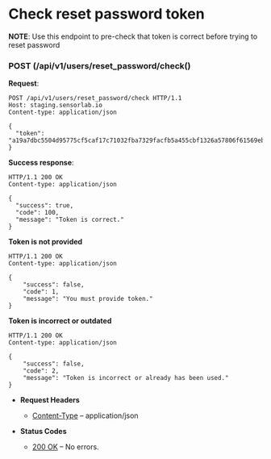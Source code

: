 # Check reset password token

**NOTE**: Use this endpoint to pre-check that token is correct before trying to reset password


### POST (/api/v1/users/reset_password/check()
**Request**:

```
POST /api/v1/users/reset_password/check HTTP/1.1
Host: staging.sensorlab.io
Content-type: application/json

{
  "token": "a19a7dbc5504d95775cf5caf17c71032fba7329facfb5a455cbf1326a57806f61569eb8b3912b1429387b04b5252f4a045839ac80319ef732c37f1f78870784b"
}
```

**Success response**:

```
HTTP/1.1 200 OK
Content-type: application/json

{
  "success": true,
  "code": 100,
  "message": "Token is correct."
}
```

**Token is not provided**

```
HTTP/1.1 200 OK
Content-type: application/json

{
    "success": false,
    "code": 1,
    "message": "You must provide token."
}
```

**Token is incorrect or outdated**

```
HTTP/1.1 200 OK
Content-type: application/json

{
    "success": false,
    "code": 2,
    "message": "Token is incorrect or already has been used."
}
```


* **Request Headers**

    
    * [Content-Type](https://tools.ietf.org/html/rfc7231#section-3.1.1.5) – application/json



* **Status Codes**

    
    * [200 OK](http://www.w3.org/Protocols/rfc2616/rfc2616-sec10.html#sec10.2.1) – No errors.
